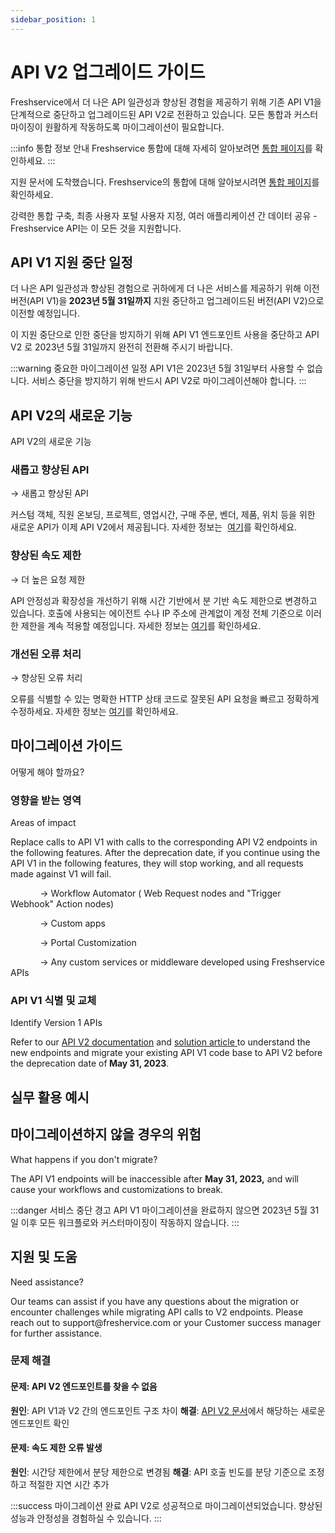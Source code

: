 ```yaml
---
sidebar_position: 1
---
```


# API V2 업그레이드 가이드

Freshservice에서 더 나은 API 일관성과 향상된 경험을 제공하기 위해 기존 API V1을 단계적으로 중단하고 업그레이드된 API V2로 전환하고 있습니다. 모든 통합과 커스터마이징이 원활하게 작동하도록 마이그레이션이 필요합니다.

:::info 통합 정보 안내
Freshservice 통합에 대해 자세히 알아보려면 [통합 페이지](https://www.freshworks.com/freshservice/integration/)를 확인하세요.
:::

<div className="fd-callout fd-callout--info"><span dir="ltr" style={{"color": "rgb(0, 0, 0)", "fontFamily": "Arial", "fontSize": "13px", "fontWeight": "normal", "textAlign": "left", "textIndent": "0px", "textDecorationSkipInk": "none"}}>지원 문서에 도착했습니다. Freshservice의 통합에 대해 알아보시려면&nbsp;</span><a className="waffle-rich-text-link" href="https://www.freshworks.com/freshservice/integration/" style={{"color": "rgb(17, 85, 204)", "fontFamily": "Arial", "fontSize": "13px", "fontWeight": "normal", "textAlign": "left", "textIndent": "0px", "textDecorationSkipInk": "none"}}>통합 페이지</a><span dir="ltr" style={{"color": "rgb(0, 0, 0)", "fontFamily": "Arial", "fontSize": "13px", "fontWeight": "normal", "textAlign": "left", "textIndent": "0px", "textDecorationSkipInk": "none"}}>를 확인하세요.</span></div>

<p data-identifyelement="542" dir="ltr" style={{"lineHeight": "1.38", "marginBottom": "0pt"}}><span data-identifyelement="543" style={{"fontSize": "11pt", "fontFamily": "Arial", "color": "rgb(0, 0, 0)", "fontWeight": "400"}}>강력한 통합 구축, 최종 사용자 포털 사용자 지정, 여러 애플리케이션 간 데이터 공유 - Freshservice API는 이 모든 것을 지원합니다.</span></p>

## API V1 지원 중단 일정

<p data-identifyelement="546" dir="ltr" style={{"lineHeight": "1.38", "marginBottom": "0pt" }}><span data-identifyelement="547" dir="ltr" style={{"fontSize": "11pt", "fontFamily": "Arial", "color": "rgb(0, 0, 0)", "fontWeight": "400" }}>더 나은 API 일관성과 향상된 경험으로 귀하에게 더 나은 서비스를 제공하기 위해 이전 버전(API V1)을<strong data-identifyelement="535" dir="ltr">&nbsp;2023년 5월 31일</strong></span><span data-identifyelement="548" dir="ltr" style={{"fontSize": "11pt", "fontFamily": "Arial", "color": "rgb(67, 67, 67)", "fontWeight": "700" }}><strong data-identifyelement="536">까지</strong></span><span data-identifyelement="549" style={{"fontSize": "11pt", "fontFamily": "Arial", "color": "rgb(0, 0, 0)", "fontWeight": "400" }}> 지원 중단하고 업그레이드된 버전(API V2)으로 이전할 예정입니다.</span></p>

<p data-identifyelement="552" dir="ltr" style={{"lineHeight": "1.38", "marginBottom": "0pt" }}><span data-identifyelement="553" style={{"fontSize": "11pt", "fontFamily": "Arial", "color": "rgb(0, 0, 0)", "fontWeight": "400" }}>이 지원 중단으로 인한 중단을 방지하기 위해</span><span data-identifyelement="554" style={{"fontSize": "11pt", "fontFamily": "Arial", "color": "rgb(67, 67, 67)", "fontWeight": "400" }}>&nbsp;</span><span data-identifyelement="555" style={{"fontSize": "11pt", "fontFamily": "Arial", "color": "rgb(67, 67, 67)", "fontWeight": "700" }}>API V1&nbsp;</span><span data-identifyelement="556" style={{"fontSize": "11pt", "fontFamily": "Arial", "color": "rgb(0, 0, 0)", "fontWeight": "400" }}>엔드포인트 사용을 중단하고&nbsp;</span><span data-identifyelement="557" style={{"fontSize": "11pt", "fontFamily": "Arial", "color": "rgb(67, 67, 67)", "fontWeight": "700" }}>API V2</span><span data-identifyelement="558" style={{"fontSize": "11pt", "fontFamily": "Arial", "color": "rgb(0, 0, 0)", "fontWeight": "700" }}>&nbsp;</span><span data-identifyelement="559" style={{"fontSize": "11pt", "fontFamily": "Arial", "color": "rgb(0, 0, 0)", "fontWeight": "400" }}>로</span><span data-identifyelement="560" dir="ltr" style={{"fontSize": "11pt", "fontFamily": "Arial", "color": "rgb(0, 0, 0)", "fontWeight": "700" }}>&nbsp;2023년 5월 31일</span><span data-identifyelement="561" dir="ltr" style={{"fontSize": "11pt", "fontFamily": "Arial", "color": "rgb(67, 67, 67)", "fontWeight": "700" }}>까지</span><span data-identifyelement="562" style={{"fontSize": "11pt", "fontFamily": "Arial", "color": "rgb(0, 0, 0)", "fontWeight": "700" }}> 완전히</span><span data-identifyelement="563" style={{"fontSize": "11pt", "fontFamily": "Arial", "color": "rgb(0, 0, 0)", "fontWeight": "400" }}>&nbsp;전환해 주시기 바랍니다.</span></p>

:::warning 중요한 마이그레이션 일정
API V1은 2023년 5월 31일부터 사용할 수 없습니다. 서비스 중단을 방지하기 위해 반드시 API V2로 마이그레이션해야 합니다.
:::

## API V2의 새로운 기능

<p data-identifyelement="566" dir="ltr" style={{"lineHeight": "1.38", "marginBottom": "0pt" }}><span data-identifyelement="567" style={{"fontSize": "13pt", "fontFamily": "Arial", "color": "rgb(67, 67, 67)", "fontWeight": "700" }}>API V2의 새로운 기능</span></p>

### 새롭고 향상된 API
<p data-identifyelement="570" dir="ltr" style={{"lineHeight": "1.38", "marginBottom": "0pt" }}><span data-identifyelement="571" style={{"fontSize": "11pt", "fontFamily": "Arial", "color": "rgb(0, 0, 0)", "fontWeight": "400" }}>→&nbsp;</span><span data-identifyelement="572" style={{"fontSize": "11pt", "fontFamily": "Arial", "color": "rgb(67, 67, 67)", "fontWeight": "700" }}>새롭고 향상된 API</span></p>

<p data-identifyelement="573" dir="ltr" style={{"lineHeight": "1.38", "marginBottom": "16pt" }}><span data-identifyelement="575" style={{"fontSize": "11pt", "fontFamily": "Arial", "color": "rgb(51, 51, 51)", "fontWeight": "400" }}>커스텀 객체, 직원 온보딩, 프로젝트, 영업시간, 구매 주문, 벤더, 제품, 위치 등을 위한 새로운 API가 이제 API V2에서 제공됩니다. 자세한 정보는&nbsp;</span> <a data-identifyelement="576" href="https://api.freshservice.com/#whats_new"></a><a href="https://api.freshservice.com/#whats_new">여기</a><span data-identifyelement="575" style={{"fontSize": "11pt", "fontFamily": "Arial", "color": "rgb(51, 51, 51)", "fontWeight": "400" }}>를 확인하세요.</span></p>

### 향상된 속도 제한
<p data-identifyelement="578" dir="ltr" style={{"lineHeight": "1.38", "marginBottom": "16pt" }}><span data-identifyelement="579" style={{"fontSize": "11pt", "fontFamily": "Arial", "color": "rgb(0, 0, 0)", "fontWeight": "400" }}>→&nbsp;</span><span data-identifyelement="580" style={{"fontSize": "11pt", "fontFamily": "Arial", "color": "rgb(67, 67, 67)", "fontWeight": "700" }}>더 높은 요청 제한</span></p>

<p data-identifyelement="582" dir="ltr" style={{"lineHeight": "1.38", "marginBottom": "16pt" }}><span data-identifyelement="583" dir="ltr" style={{"fontSize": "11pt", "fontFamily": "Arial", "color": "rgb(0, 0, 0)", "fontWeight": "400" }}>API 안정성과 확장성을 개선하기 위해 시간 기반에서 분 기반 속도 제한으로 변경하고 있습니다. 호출에 사용되는 에이전트 수나 IP 주소에 관계없이 계정 전체 기준으로 이러한 제한을 계속 적용할 예정입니다. 자세한 정보는&nbsp;</span><span data-identifyelement="585" style={{"fontSize": "11pt", "fontFamily": "Arial", "color": "rgb(17, 85, 204)", "fontWeight": "400", "textDecorationSkipInk": "none" }}><a href="https://api.freshservice.com/#rate_limit">여기</a></span><span data-identifyelement="583" dir="ltr" style={{"fontSize": "11pt", "fontFamily": "Arial", "color": "rgb(0, 0, 0)", "fontWeight": "400" }}>를 확인하세요.</span></p>

### 개선된 오류 처리
<p data-identifyelement="586" dir="ltr" style={{"lineHeight": "1.38", "marginBottom": "16pt" }}><span data-identifyelement="587" style={{"fontSize": "11pt", "fontFamily": "Arial", "color": "rgb(0, 0, 0)", "fontWeight": "400" }}>→</span><span data-identifyelement="588" style={{"fontSize": "11pt", "fontFamily": "Arial", "color": "rgb(0, 0, 0)", "fontWeight": "700" }}>&nbsp;</span><span data-identifyelement="589" style={{"fontSize": "11pt", "fontFamily": "Arial", "color": "rgb(67, 67, 67)", "fontWeight": "700" }}>향상된 오류 처리</span></p>

<p data-identifyelement="586" dir="ltr" style={{"lineHeight": "1.38", "marginBottom": "16pt" }}><span data-identifyelement="591" dir="ltr" style={{"fontSize": "11pt", "fontFamily": "Arial", "color": "rgb(0, 0, 0)", "fontWeight": "400" }}>오류를 식별할 수 있는 명확한 HTTP 상태 코드로 잘못된 API 요청을 빠르고 정확하게 수정하세요. 자세한 정보는&nbsp;</span><span data-identifyelement="592" style={{"fontSize": "11pt", "fontFamily": "Arial", "color": "rgb(17, 85, 204)", "fontWeight": "400", "textDecorationSkipInk": "none" }}><a href="https://api.freshservice.com/#error">여기</a></span><span data-identifyelement="591" dir="ltr" style={{"fontSize": "11pt", "fontFamily": "Arial", "color": "rgb(0, 0, 0)", "fontWeight": "400" }}>를 확인하세요.</span></p>

## 마이그레이션 가이드

<p data-identifyelement="593" dir="ltr" style={{"lineHeight": "1.38", "marginBottom": "0pt" }}><span data-identifyelement="594" style={{"fontSize": "13pt", "fontFamily": "Arial", "color": "rgb(67, 67, 67)", "fontWeight": "700" }}>어떻게 해야 할까요?</span></p>

### 영향을 받는 영역
<p data-identifyelement="597" dir="ltr" style={{"lineHeight": "1.38", "marginBottom": "0pt" }}><span data-identifyelement="598" style={{"fontSize": "11pt", "fontFamily": "Arial", "color": "rgb(67, 67, 67)", "fontWeight": "700" }}>Areas of impact</span></p>

<p data-identifyelement="599" dir="ltr" style={{"lineHeight": "1.38", "marginBottom": "0pt" }}><span data-identifyelement="600" dir="ltr" style={{"fontSize": "11pt", "fontFamily": "Arial", "color": "rgb(67, 67, 67)", "fontWeight": "400" }}>Replace calls to API V1 with calls to the corresponding API V2 endpoints in the following features.&nbsp;</span><span data-identifyelement="601" style={{"fontSize": "11pt", "fontFamily": "Arial", "color": "rgb(0, 0, 0)", "fontWeight": "400" }}>After the deprecation date, if you continue using the API V1 in the following features, they will stop working, and all requests made against V1 will fail.&nbsp;</span></p>

<p data-identifyelement="604" dir="ltr" style={{"lineHeight": "1.38", "marginBottom": "0pt" }}><span data-identifyelement="605" style={{"fontSize": "11pt", "fontFamily": "Arial", "color": "rgb(0, 0, 0)", "fontWeight": "400" }}>&nbsp; &nbsp; &nbsp; &nbsp; &nbsp; &nbsp;</span><span data-identifyelement="606" style={{"fontSize": "11pt", "fontFamily": "Arial", "color": "rgb(0, 0, 0)", "fontWeight": "700" }}>&nbsp;→</span><span data-identifyelement="607" style={{"fontSize": "11pt", "fontFamily": "Arial", "color": "rgb(67, 67, 67)", "fontWeight": "700" }}>&nbsp;Workflow Automator ( Web Request nodes and "Trigger Webhook" Action nodes)</span></p>
<p data-identifyelement="608" dir="ltr" style={{"lineHeight": "1.38", "marginBottom": "0pt" }}><span data-identifyelement="609" style={{"fontSize": "11pt", "fontFamily": "Arial", "color": "rgb(67, 67, 67)", "fontWeight": "700" }}>&nbsp; &nbsp; &nbsp; &nbsp; &nbsp; &nbsp; → Custom apps</span></p>
<p data-identifyelement="610" dir="ltr" style={{"lineHeight": "1.38", "marginBottom": "0pt" }}><span data-identifyelement="611" style={{"fontSize": "11pt", "fontFamily": "Arial", "color": "rgb(67, 67, 67)", "fontWeight": "700" }}>&nbsp; &nbsp; &nbsp; &nbsp; &nbsp; &nbsp; → Portal Customization&nbsp;</span></p>
<p data-identifyelement="612" dir="ltr" style={{"lineHeight": "1.38", "marginBottom": "0pt" }}><span data-identifyelement="613" style={{"fontSize": "11pt", "fontFamily": "Arial", "color": "rgb(67, 67, 67)", "fontWeight": "700" }}>&nbsp; &nbsp; &nbsp; &nbsp; &nbsp; &nbsp; → Any custom services or middleware developed using Freshservice APIs</span></p>

### API V1 식별 및 교체
<p data-identifyelement="616" dir="ltr" style={{"lineHeight": "1.38", "marginBottom": "0pt" }}><span data-identifyelement="617" style={{"fontSize": "11pt", "fontFamily": "Arial", "color": "rgb(67, 67, 67)", "fontWeight": "700" }}>Identify Version 1 APIs</span></p>

<p data-identifyelement="618" dir="ltr" style={{"lineHeight": "1.38", "marginBottom": "0pt" }}><span data-identifyelement="619" style={{"fontSize": "11pt", "fontFamily": "Arial", "color": "rgb(0, 0, 0)", "fontWeight": "400" }}>Refer to our&nbsp;</span><span data-identifyelement="621" style={{"fontSize": "11pt", "fontFamily": "Arial", "color": "rgb(17, 85, 204)", "fontWeight": "400", "textDecorationSkipInk": "none" }}><a href="https://api.freshservice.com/">API V2&nbsp;documentation</a></span><span data-identifyelement="622" dir="ltr" style={{"fontSize": "11pt", "fontFamily": "Arial", "color": "rgb(0, 0, 0)", "fontWeight": "400" }}>&nbsp;and <a href="https://support.freshservice.com/en/support/solutions/articles/50000006003-deprecating-v1-apis-for-freshservice">solution article&nbsp;</a>to understand the new endpoints and migrate your existing API V1 code base to API V2 before the deprecation date of<strong dir="ltr">&nbsp;May 31</strong></span><span data-identifyelement="623" dir="ltr" style={{"fontSize": "11pt", "fontFamily": "Arial", "color": "rgb(0, 0, 0)", "fontWeight": "700" }}><strong>, 2023</strong></span><span data-identifyelement="624" dir="ltr" style={{"fontSize": "11pt", "fontFamily": "Arial", "color": "rgb(0, 0, 0)", "fontWeight": "400" }}>.</span></p>

## 실무 활용 예시

## 마이그레이션하지 않을 경우의 위험

<p data-identifyelement="627" dir="ltr" style={{"lineHeight": "1.38", "marginBottom": "0pt" }}><span data-identifyelement="628" style={{"fontSize": "13pt", "fontFamily": "Arial", "color": "rgb(67, 67, 67)", "fontWeight": "700" }}>What happens if you don't migrate?</span></p>

<p data-identifyelement="629" dir="ltr" style={{"lineHeight": "1.38", "marginBottom": "0pt" }}><span data-identifyelement="630" dir="ltr" style={{"fontSize": "11pt", "fontFamily": "Arial", "color": "rgb(0, 0, 0)", "fontWeight": "400" }}>The API V1 endpoints will be inaccessible after <strong dir="ltr">May 31, 2023,</strong> and will cause your workflows and customizations to break.</span></p>

:::danger 서비스 중단 경고
API V1 마이그레이션을 완료하지 않으면 2023년 5월 31일 이후 모든 워크플로와 커스터마이징이 작동하지 않습니다.
:::

## 지원 및 도움

<p data-identifyelement="633" dir="ltr" style={{"lineHeight": "1.38", "marginBottom": "0pt" }}><span data-identifyelement="634" style={{"fontSize": "13pt", "fontFamily": "Arial", "color": "rgb(67, 67, 67)", "fontWeight": "700" }}>Need assistance?</span></p>

<p data-identifyelement="635" dir="ltr" style={{"lineHeight": "1.38", "marginBottom": "0pt" }}><span data-identifyelement="636" style={{"fontSize": "11pt", "fontFamily": "Arial", "color": "rgb(0, 0, 0)", "fontWeight": "400" }}>Our teams can assist if you have any questions about the migration or encounter challenges while migrating API calls to V2 endpoints. Please reach out to support@freshervice.com or your Customer success manager for further assistance.</span></p>

### 문제 해결

#### 문제: API V2 엔드포인트를 찾을 수 없음
**원인**: API V1과 V2 간의 엔드포인트 구조 차이
**해결**: [API V2 문서](https://api.freshservice.com/)에서 해당하는 새로운 엔드포인트 확인

#### 문제: 속도 제한 오류 발생
**원인**: 시간당 제한에서 분당 제한으로 변경됨
**해결**: API 호출 빈도를 분당 기준으로 조정하고 적절한 지연 시간 추가

:::success 마이그레이션 완료
API V2로 성공적으로 마이그레이션되었습니다. 향상된 성능과 안정성을 경험하실 수 있습니다.
:::